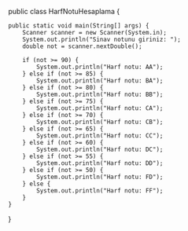 

public class HarfNotuHesaplama {

    public static void main(String[] args) {
        Scanner scanner = new Scanner(System.in);
        System.out.println("Sinav notunu giriniz: ");
        double not = scanner.nextDouble();

        if (not >= 90) {
            System.out.println("Harf notu: AA");
        } else if (not >= 85) {
            System.out.println("Harf notu: BA");
        } else if (not >= 80) {
            System.out.println("Harf notu: BB");
        } else if (not >= 75) {
            System.out.println("Harf notu: CA");
        } else if (not >= 70) {
            System.out.println("Harf notu: CB");
        } else if (not >= 65) {
            System.out.println("Harf notu: CC");
        } else if (not >= 60) {
            System.out.println("Harf notu: DC");
        } else if (not >= 55) {
            System.out.println("Harf notu: DD");
        } else if (not >= 50) {
            System.out.println("Harf notu: FD");
        } else {
            System.out.println("Harf notu: FF");
        }
    }
}
